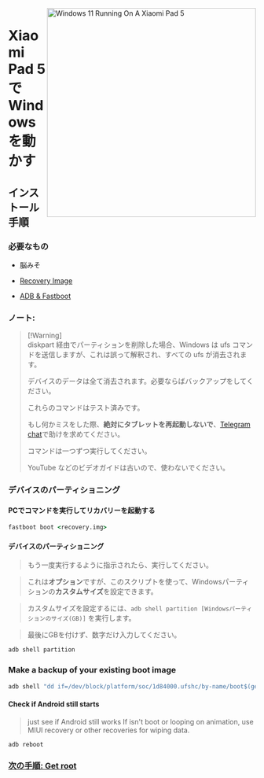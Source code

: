 <img align="right" src="https://raw.githubusercontent.com/erdilS/Port-Windows-11-Xiaomi-Pad-5/main/nabu.png" width="425" alt="Windows 11 Running On A Xiaomi Pad 5">


# Xiaomi Pad 5 で Windows を動かす

## インストール手順



### 必要なもの

- 脳みそ
  
- [Recovery Image](https://github.com/erdilS/Port-Windows-11-Xiaomi-Pad-5/releases/download/1.0/recovery.img)
  
- [ADB & Fastboot](https://developer.android.com/studio/releases/platform-tools)

### ノート:
> [!Warning]\
> diskpart 経由でパーティションを削除した場合、Windows は ufs コマンドを送信しますが、これは誤って解釈され、すべての ufs が消去されます。
> 
> デバイスのデータは全て消去されます。必要ならばバックアップをしてください。
> 
> これらのコマンドはテスト済みです。
>
> もし何かミスをした際、**絶対にタブレットを再起動しないで**、[Telegram chat](https://t.me/nabuwoa)で助けを求めてください。
>
> コマンドは一つずつ実行してください。
>
> YouTube などのビデオガイドは古いので、使わないでください。

### デバイスのパーティショニング

#### PCでコマンドを実行してリカバリーを起動する
```cmd
fastboot boot <recovery.img>
```
#### デバイスのパーティショニング

> もう一度実行するように指示されたら、実行してください。

> これは**オプション**ですが、このスクリプトを使って、Windowsパーティションの**カスタムサイズ**を設定できます。

> カスタムサイズを設定するには、``adb shell partition [Windowsパーティションのサイズ(GB)]`` を実行します。

>  最後にGBを付けず、数字だけ入力してください。

```cmd
adb shell partition
```

### Make a backup of your existing boot image

```cmd
adb shell "dd if=/dev/block/platform/soc/1d84000.ufshc/by-name/boot$(getprop ro.boot.slot_suffix) of=/tmp/normal_boot.img" && adb pull /tmp/normal_boot.img
```


#### Check if Android still starts
> just see if Android still works
If isn't boot or looping on animation, use MIUI recovery or other recoveries for wiping data.

```cmd
adb reboot
```

### [次の手順: Get root](/guide/Japanese/2-rootguide-ja.md)
